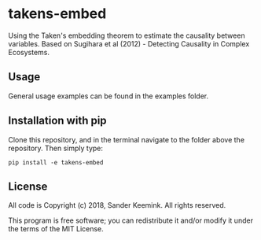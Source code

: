 takens-embed
============

Using the Taken's embedding theorem to estimate the causality between variables. Based on Sugihara et al (2012) - Detecting Causality in Complex Ecosystems.

Usage
-----
General usage examples can be found in the examples folder.

Installation with pip
---------------------
Clone this repository, and in the terminal navigate to the folder above the repository. Then simply type:

```
pip install -e takens-embed
```

License
-------

All code is Copyright (c) 2018, Sander Keemink.
All rights reserved.

This program is free software; you can redistribute it and/or
modify it under the terms of the MIT License.


